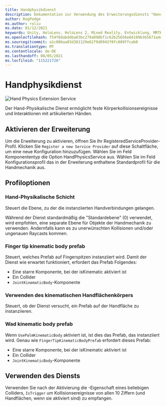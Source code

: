 ```yaml
---
title: Handphysikdienst
description: Dokumentation zur Verwendung des Erweiterungsdiensts "Hand physics" im MRTK
author: RogPodge
ms.author: roliu
ms.date: 01/12/2021
keywords: Unity, HoloLens, HoloLens 2, Mixed Reality, Entwicklung, MRTK,
ms.openlocfilehash: f54f8dabddba03bc279a090bf1c62b25656e64109b3b5671a4ed50d070445f14
ms.sourcegitcommit: a1c086aa83d381129e62f9d8942f0fc889ffcab0
ms.translationtype: MT
ms.contentlocale: de-DE
ms.lasthandoff: 08/05/2021
ms.locfileid: "115221726"
---
```

# <a name="hand-physics-service"></a>Handphysikdienst

![Hand Physics Extension Service](../images/hand-physics/MRTK_UX_HandPhysics_Main.jpg)

Der Hand-Physikalische Dienst ermöglicht feste Körperkollisionsereignisse und Interaktionen mit artikulierten Händen.

## <a name="enabling-the-extension"></a>Aktivieren der Erweiterung

Um die Erweiterung zu aktivieren, öffnen Sie Ihr RegisteredServiceProvider-Profil. Klicken Sie `Register a new Service Provider` auf diese Schaltfläche, um eine neue Konfiguration hinzuzufügen. Wählen Sie im Feld Komponententyp die Option HandPhysicsService aus. Wählen Sie im Feld Konfigurationsprofil das in der Erweiterung enthaltene Standardprofil für die Handmechanik aus.

## <a name="profile-options"></a>Profiloptionen

### <a name="hand-physics-layer"></a>Hand-Physikalische Schicht

Steuert die Ebene, zu der die instanziierten Handverbindungen gelangen.

Während der Dienst standardmäßig die "Standardebene" (0) verwendet, wird empfohlen, eine separate Ebene für Objekte der Handmechanik zu verwenden. Andernfalls kann es zu unerwünschten Kollisionen und/oder ungenauen Raycasts kommen.

### <a name="finger-tip-kinematic-body-prefab"></a>Finger tip kinematic body prefab

Steuert, welches Prefab auf Fingerspitzen instanziiert wird. Damit der Dienst wie erwartet funktioniert, erfordert das Prefab Folgendes:

- Eine starre Komponente, bei der isKinematic aktiviert ist
- Ein Collider
- `JointKinematicBody`-Komponente

### <a name="use-palm-kinematic-body"></a>Verwenden des kinematischen Handflächenkörpers

Steuert, ob der Dienst versucht, ein Prefab auf der Handfläche zu instanziieren.

### <a name="palm-kinematic-body-prefab"></a>Wad kinematic body prefab

Wenn `UsePalmKinematicBody` aktiviert ist, ist dies das Prefab, das instanziiert wird. Genau wie `FingerTipKinematicBodyPrefab` erfordert dieses Prefab:

- Eine starre Komponente, bei der isKinematic aktiviert ist
- Ein Collider
- `JointKinematicBody`-Komponente

## <a name="how-to-use-the-service"></a>Verwenden des Diensts

Verwenden Sie nach der Aktivierung die -Eigenschaft eines beliebigen Colliders, `IsTrigger` um Kollisionsereignisse von allen 10 Ziffern (und Handflächen, wenn sie aktiviert sind) zu empfangen.
